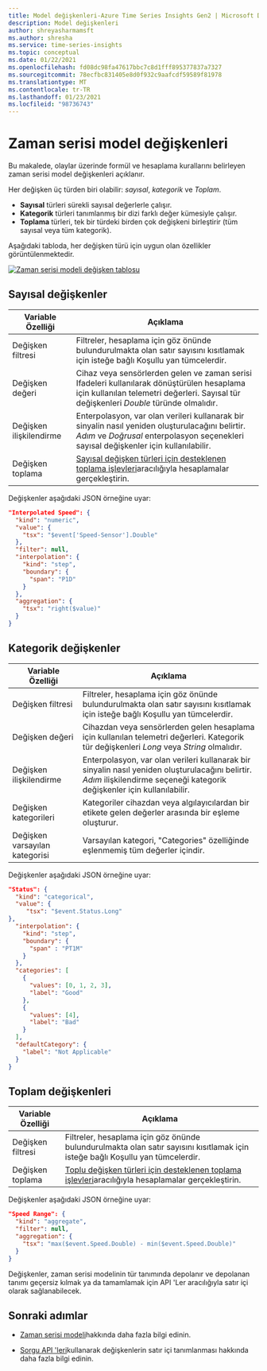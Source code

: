 ```yaml
---
title: Model değişkenleri-Azure Time Series Insights Gen2 | Microsoft Docs
description: Model değişkenleri
author: shreyasharmamsft
ms.author: shresha
ms.service: time-series-insights
ms.topic: conceptual
ms.date: 01/22/2021
ms.openlocfilehash: fd08dc98fa47617bbc7c8d1fff895377837a7327
ms.sourcegitcommit: 78ecfbc831405e8d0f932c9aafcdf59589f81978
ms.translationtype: MT
ms.contentlocale: tr-TR
ms.lasthandoff: 01/23/2021
ms.locfileid: "98736743"
---
```

# <a name="time-series-model-variables"></a>Zaman serisi model değişkenleri

Bu makalede, olaylar üzerinde formül ve hesaplama kurallarını belirleyen zaman serisi model değişkenleri açıklanır.

Her değişken üç türden biri olabilir: *sayısal*, *kategorik* ve *Toplam*.

* **Sayısal** türleri sürekli sayısal değerlerle çalışır.
* **Kategorik** türleri tanımlanmış bir dizi farklı değer kümesiyle çalışır.
* **Toplama** türleri, tek bir türdeki birden çok değişkeni birleştirir (tüm sayısal veya tüm kategorik).

Aşağıdaki tabloda, her değişken türü için uygun olan özellikler görüntülenmektedir.

[![Zaman serisi modeli değişken tablosu](media/v2-update-tsm/time-series-model-variable-table.png)](media/v2-update-tsm/time-series-model-variable-table.png#lightbox)

## <a name="numeric-variables"></a>Sayısal değişkenler

| Variable Özelliği | Açıklama |
| --- | ---|
| Değişken filtresi | Filtreler, hesaplama için göz önünde bulundurulmakta olan satır sayısını kısıtlamak için isteğe bağlı Koşullu yan tümcelerdir. |
| Değişken değeri | Cihaz veya sensörlerden gelen ve zaman serisi Ifadeleri kullanılarak dönüştürülen hesaplama için kullanılan telemetri değerleri. Sayısal tür değişkenleri *Double* türünde olmalıdır.|
| Değişken ilişkilendirme | Enterpolasyon, var olan verileri kullanarak bir sinyalin nasıl yeniden oluşturulacağını belirtir. *Adım* ve *Doğrusal* enterpolasyon seçenekleri sayısal değişkenler için kullanılabilir. |
| Değişken toplama | [Sayısal değişken türleri için desteklenen toplama işlevleri](/rest/api/time-series-insights/reference-time-series-expression-syntax#numeric-variable-kind)aracılığıyla hesaplamalar gerçekleştirin. |

Değişkenler aşağıdaki JSON örneğine uyar:

```JSON
"Interpolated Speed": {
  "kind": "numeric",
  "value": {
    "tsx": "$event['Speed-Sensor'].Double"
  },
  "filter": null,
  "interpolation": {
    "kind": "step",
    "boundary": {
      "span": "P1D"
    }
  },
  "aggregation": {
    "tsx": "right($value)"
  }
}
```

## <a name="categorical-variables"></a>Kategorik değişkenler

| Variable Özelliği | Açıklama |
| --- | ---|
| Değişken filtresi | Filtreler, hesaplama için göz önünde bulundurulmakta olan satır sayısını kısıtlamak için isteğe bağlı Koşullu yan tümcelerdir. |
| Değişken değeri | Cihazdan veya sensörlerden gelen hesaplama için kullanılan telemetri değerleri. Kategorik tür değişkenleri *Long* veya *String* olmalıdır. |
| Değişken ilişkilendirme | Enterpolasyon, var olan verileri kullanarak bir sinyalin nasıl yeniden oluşturulacağını belirtir. *Adım* ilişkilendirme seçeneği kategorik değişkenler için kullanılabilir. |
| Değişken kategorileri | Kategoriler cihazdan veya algılayıcılardan bir etikete gelen değerler arasında bir eşleme oluşturur. |
| Değişken varsayılan kategorisi | Varsayılan kategori, "Categories" özelliğinde eşlenmemiş tüm değerler içindir. |

Değişkenler aşağıdaki JSON örneğine uyar:

```JSON
"Status": {
  "kind": "categorical",
  "value": {
     "tsx": "$event.Status.Long"
},
  "interpolation": {
    "kind": "step",
    "boundary": {
      "span" : "PT1M"
    }
  },
  "categories": [
    {
      "values": [0, 1, 2, 3],
      "label": "Good"
    },
    {
      "values": [4],
      "label": "Bad"
    }
  ],
  "defaultCategory": {
    "label": "Not Applicable"
  }
}
```

## <a name="aggregate-variables"></a>Toplam değişkenleri

| Variable Özelliği | Açıklama |
| --- | ---|
| Değişken filtresi | Filtreler, hesaplama için göz önünde bulundurulmakta olan satır sayısını kısıtlamak için isteğe bağlı Koşullu yan tümcelerdir. |
| Değişken toplama | [Toplu değişken türleri için desteklenen toplama işlevleri](/rest/api/time-series-insights/reference-time-series-expression-syntax#aggregate-variable-kind)aracılığıyla hesaplamalar gerçekleştirin. |

Değişkenler aşağıdaki JSON örneğine uyar:

```JSON
"Speed Range": {
  "kind": "aggregate",
  "filter": null,
  "aggregation": {
    "tsx": "max($event.Speed.Double) - min($event.Speed.Double)"
  }
}
```

Değişkenler, zaman serisi modelinin tür tanımında depolanır ve depolanan tanımı geçersiz kılmak ya da tamamlamak için API 'Ler aracılığıyla satır içi olarak sağlanabilecek.

## <a name="next-steps"></a>Sonraki adımlar

* [Zaman serisi modeli](./concepts-model-overview.md)hakkında daha fazla bilgi edinin.

* [Sorgu API 'leri](./concepts-query-overview.md)kullanarak değişkenlerin satır içi tanımlanması hakkında daha fazla bilgi edinin.
